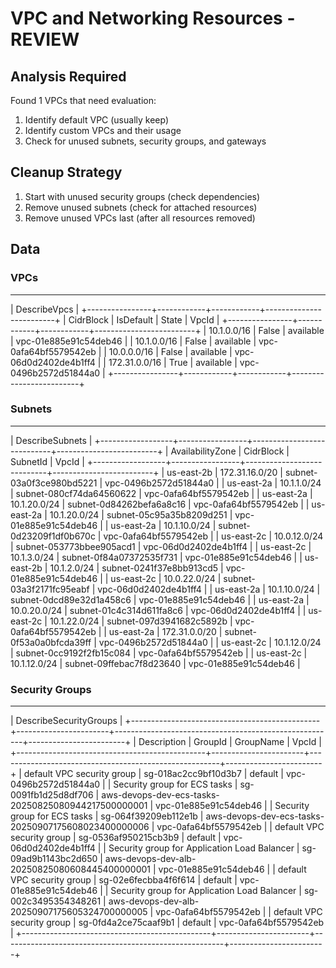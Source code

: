# VPC and Networking Resources - REVIEW

## Analysis Required
Found 1 VPCs that need evaluation:
1. Identify default VPC (usually keep)
2. Identify custom VPCs and their usage
3. Check for unused subnets, security groups, and gateways

## Cleanup Strategy
1. Start with unused security groups (check dependencies)
2. Remove unused subnets (check for attached resources)
3. Remove unused VPCs last (after all resources removed)

## Data
### VPCs
----------------------------------------------------------------------
|                            DescribeVpcs                            |
+----------------+------------+------------+-------------------------+
|    CidrBlock   | IsDefault  |   State    |          VpcId          |
+----------------+------------+------------+-------------------------+
|  10.1.0.0/16   |  False     |  available |  vpc-01e885e91c54deb46  |
|  10.1.0.0/16   |  False     |  available |  vpc-0afa64bf5579542eb  |
|  10.0.0.0/16   |  False     |  available |  vpc-06d0d2402de4b1ff4  |
|  172.31.0.0/16 |  True      |  available |  vpc-0496b2572d51844a0  |
+----------------+------------+------------+-------------------------+

### Subnets  
---------------------------------------------------------------------------------------------
|                                      DescribeSubnets                                      |
+------------------+-----------------+----------------------------+-------------------------+
| AvailabilityZone |    CidrBlock    |         SubnetId           |          VpcId          |
+------------------+-----------------+----------------------------+-------------------------+
|  us-east-2b      |  172.31.16.0/20 |  subnet-03a0f3ce980bd5221  |  vpc-0496b2572d51844a0  |
|  us-east-2a      |  10.1.1.0/24    |  subnet-080cf74da64560622  |  vpc-0afa64bf5579542eb  |
|  us-east-2a      |  10.1.20.0/24   |  subnet-0d84262befa6a8c16  |  vpc-0afa64bf5579542eb  |
|  us-east-2a      |  10.1.20.0/24   |  subnet-05c95a35b8209d251  |  vpc-01e885e91c54deb46  |
|  us-east-2a      |  10.1.10.0/24   |  subnet-0d23209f1df0b670c  |  vpc-0afa64bf5579542eb  |
|  us-east-2c      |  10.0.12.0/24   |  subnet-053773bbee905acd1  |  vpc-06d0d2402de4b1ff4  |
|  us-east-2c      |  10.1.3.0/24    |  subnet-0f84a07372535f731  |  vpc-01e885e91c54deb46  |
|  us-east-2b      |  10.1.2.0/24    |  subnet-0241f37e8bb913cd5  |  vpc-01e885e91c54deb46  |
|  us-east-2c      |  10.0.22.0/24   |  subnet-03a3f2171fc95eabf  |  vpc-06d0d2402de4b1ff4  |
|  us-east-2a      |  10.1.10.0/24   |  subnet-0dcd89e32d1a458c6  |  vpc-01e885e91c54deb46  |
|  us-east-2a      |  10.0.20.0/24   |  subnet-01c4c314d611fa8c6  |  vpc-06d0d2402de4b1ff4  |
|  us-east-2c      |  10.1.22.0/24   |  subnet-097d3941682c5892b  |  vpc-0afa64bf5579542eb  |
|  us-east-2a      |  172.31.0.0/20  |  subnet-0f53a0a0bfcda39ff  |  vpc-0496b2572d51844a0  |
|  us-east-2c      |  10.1.12.0/24   |  subnet-0cc9192f2fb15c084  |  vpc-0afa64bf5579542eb  |
|  us-east-2c      |  10.1.12.0/24   |  subnet-09ffebac7f8d23640  |  vpc-01e885e91c54deb46  |

### Security Groups
----------------------------------------------------------------------------------------------------------------------------------------------------------
|                                                                 DescribeSecurityGroups                                                                 |
+-----------------------------------------------+-----------------------+-------------------------------------------------------+------------------------+
|                  Description                  |        GroupId        |                       GroupName                       |         VpcId          |
+-----------------------------------------------+-----------------------+-------------------------------------------------------+------------------------+
|  default VPC security group                   |  sg-018ac2cc9bf10d3b7 |  default                                              |  vpc-0496b2572d51844a0 |
|  Security group for ECS tasks                 |  sg-0091fb1d25d8df706 |  aws-devops-dev-ecs-tasks-20250825080944217500000001  |  vpc-01e885e91c54deb46 |
|  Security group for ECS tasks                 |  sg-064f39209eb112e1b |  aws-devops-dev-ecs-tasks-20250907175608023400000006  |  vpc-0afa64bf5579542eb |
|  default VPC security group                   |  sg-0536af950215cb3b9 |  default                                              |  vpc-06d0d2402de4b1ff4 |
|  Security group for Application Load Balancer |  sg-09ad9b1143bc2d650 |  aws-devops-dev-alb-20250825080608445400000001        |  vpc-01e885e91c54deb46 |
|  default VPC security group                   |  sg-02e6fecbba4f6f614 |  default                                              |  vpc-01e885e91c54deb46 |
|  Security group for Application Load Balancer |  sg-002c3495354348261 |  aws-devops-dev-alb-20250907175605324700000005        |  vpc-0afa64bf5579542eb |
|  default VPC security group                   |  sg-0fd4a2ce75caaf9b1 |  default                                              |  vpc-0afa64bf5579542eb |
+-----------------------------------------------+-----------------------+-------------------------------------------------------+------------------------+
